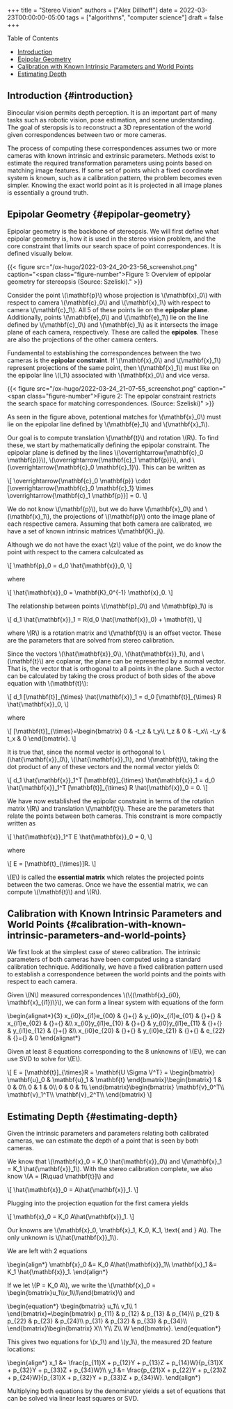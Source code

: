 +++
title = "Stereo Vision"
authors = ["Alex Dillhoff"]
date = 2022-03-23T00:00:00-05:00
tags = ["algorithms", "computer science"]
draft = false
+++

<div class="ox-hugo-toc toc">

<div class="heading">Table of Contents</div>

- [Introduction](#introduction)
- [Epipolar Geometry](#epipolar-geometry)
- [Calibration with Known Intrinsic Parameters and World Points](#calibration-with-known-intrinsic-parameters-and-world-points)
- [Estimating Depth](#estimating-depth)

</div>
<!--endtoc-->



## Introduction {#introduction}

Binocular vision permits depth perception.
It is an important part of many tasks such as robotic vision, pose estimation, and scene understanding.
The goal of steropsis is to reconstruct a 3D representation of the world given correspondences between two or more cameras.

The process of computing these correspondences assumes two or more cameras with known intrinsic and extrinsic parameters.
Methods exist to estimate the required transformation parameters using points based on matching image features.
If some set of points which a fixed coordinate system is known, such as a calibration pattern, the problem becomes even simpler.
Knowing the exact world point as it is projected in all image planes is essentially a ground truth.


## Epipolar Geometry {#epipolar-geometry}

Epipolar geometry is the backbone of stereopsis.
We will first define what epipolar geometry is, how it is used in the stereo vision problem, and the core constraint that limits our search space of point correspondences.
It is defined visually below.

{{< figure src="/ox-hugo/2022-03-24_20-23-56_screenshot.png" caption="<span class=\"figure-number\">Figure 1: </span>Overview of epipolar geometry for stereopsis (Source: Szeliski)." >}}

Consider the point \\(\mathbf{p}\\) whose projection is \\(\mathbf{x}\_0\\) with respect to camera \\(\mathbf{c}\_0\\) and \\(\mathbf{x}\_1\\) with respect to camera \\(\mathbf{c}\_1\\).
All 5 of these points lie on the **epipolar plane**.
Additionally, points \\(\mathbf{e}\_0\\) and \\(\mathbf{e}\_1\\) lie on the line defined by \\(\mathbf{c}\_0\\) and \\(\mathbf{c}\_1\\) as it intersects the image plane of each camera, respectively.
These are called the **epipoles**.
These are also the projections of the other camera centers.

Fundamental to establishing the correspondences between the two cameras is the **epipolar constraint**.
If \\(\mathbf{x}\_0\\) and \\(\mathbf{x}\_1\\) represent projections of the same point, then \\(\mathbf{x}\_1\\) must like on the epipolar line \\(l\_1\\) associated with \\(\mathbf{x}\_0\\) and vice versa.

{{< figure src="/ox-hugo/2022-03-24_21-07-55_screenshot.png" caption="<span class=\"figure-number\">Figure 2: </span>The epipolar constraint restricts the search space for matching correspondences. (Source: Szeliski)" >}}

As seen in the figure above, potentional matches for \\(\mathbf{x}\_0\\) must lie on the epipolar line defined by \\(\mathbf{e}\_1\\) and \\(\mathbf{x}\_1\\).

Our goal is to compute translation \\(\mathbf{t}\\) and rotation \\(R\\).
To find these, we start by mathematically defining the epipolar constraint.
The epipolar plane is defined by the lines \\(\overrightarrow{\mathbf{c}\_0 \mathbf{p}}\\), \\(\overrightarrow{\mathbf{c}\_1 \mathbf{p}}\\), and \\(\overrightarrow{\mathbf{c}\_0 \mathbf{c}\_1}\\).
This can be written as

\\[
\overrightarrow{\mathbf{c}\_0 \mathbf{p}} \cdot [\overrightarrow{\mathbf{c}\_0 \mathbf{c}\_1} \times \overrightarrow{\mathbf{c}\_1 \mathbf{p}}] = 0.
\\]

We do not know \\(\mathbf{p}\\), but we do have \\(\mathbf{x}\_0\\) and \\(\mathbf{x}\_1\\), the projections of \\(\mathbf{p}\\) onto the image plane of each respective camera.
Assuming that both camera are calibrated, we have a set of known intrinsic matrices \\(\mathbf{K}\_j\\).

Although we do not have the exact \\(z\\) value of the point, we do know the point with respect to the camera calculcated as

\\[
\mathbf{p}\_0 = d\_0 \hat{\mathbf{x}}\_0,
\\]

where

\\[
\hat{\mathbf{x}}\_0 = \mathbf{K}\_0^{-1} \mathbf{x}\_0.
\\]

The relationship between points \\(\mathbf{p}\_0\\) and \\(\mathbf{p}\_1\\) is

\\[
d\_1 \hat{\mathbf{x}}\_1 = R(d\_0 \hat{\mathbf{x}}\_0) + \mathbf{t},
\\]

where \\(R\\) is a rotation matrix and \\(\mathbf{t}\\) is an offset vector.
These are the parameters that are solved from stereo calibration.

Since the vectors \\(\hat{\mathbf{x}}\_0\\), \\(\hat{\mathbf{x}}\_1\\), and \\(\mathbf{t}\\) are coplanar, the plane can be represented by a normal vector.
That is, the vector that is orthogonal to all points in the plane.
Such a vector can be calculated by taking the cross product of both sides of the above equation with \\(\mathbf{t}\\):

\\[
d\_1 [\mathbf{t}]\_{\times} \hat{\mathbf{x}}\_1 = d\_0 [\mathbf{t}]\_{\times} R \hat{\mathbf{x}}\_0,
\\]

where

\\[
[\mathbf{t}]\_{\times}=\begin{bmatrix}
0 & -t\_z & t\_y\\\\
t\_z & 0 & -t\_x\\\\
-t\_y & t\_x & 0
\end{bmatrix}.
\\]

It is true that, since the normal vector is orthogonal to \\(\hat{\mathbf{x}}\_0\\), \\(\hat{\mathbf{x}}\_1\\), and \\(\mathbf{t}\\), taking the dot product of any of these vectors and the normal vector yields 0:

\\[
d\_1 \hat{\mathbf{x}}\_1^T [\mathbf{t}]\_{\times} \hat{\mathbf{x}}\_1 = d\_0 \hat{\mathbf{x}}\_1^T [\mathbf{t}]\_{\times} R \hat{\mathbf{x}}\_0 = 0.
\\]

We have now established the epipolar constraint in terms of the rotation matrix \\(R\\) and translation \\(\mathbf{t}\\).
These are the parameters that relate the points between both cameras.
This constraint is more compactly written as

\\[
\hat{\mathbf{x}}\_1^T E \hat{\mathbf{x}}\_0 = 0,
\\]

where

\\[
E = [\mathbf{t}\_{\times}]R.
\\]

\\(E\\) is called the **essential matrix** which relates the projected points between the two cameras.
Once we have the essential matrix, we can compute \\(\mathbf{t}\\) and \\(R\\).


## Calibration with Known Intrinsic Parameters and World Points {#calibration-with-known-intrinsic-parameters-and-world-points}

We first look at the simplest case of stereo calibration.
The intrinsic parameters of both cameras have been computed using a standard calibration technique.
Additionally, we have a fixed calibration pattern used to establish a correspondence between
the world points and the points with respect to each camera.

Given \\(N\\) measured correspondences \\(\\{(\mathbf{x}\_{i0}, \mathbf{x}\_{i1})\\}\\), we can form a linear system with equations of the form

\begin{alignat\*}{3}
x\_{i0}x\_{i1}e\_{00} & {}+{} & y\_{i0}x\_{i1}e\_{01} & {}+{} & x\_{i1}e\_{02} & {}+{} &\\\\
x\_{i0}y\_{i1}e\_{10} & {}+{} & y\_{i0}y\_{i1}e\_{11} & {}+{} & y\_{i1}e\_{12} & {}+{} &\\\\
x\_{i0}e\_{20} & {}+{} & y\_{i0}e\_{21} & {}+{} & e\_{22} & {}={} & 0
\end{alignat\*}

Given at least 8 equations corresponding to the 8 unknowns of \\(E\\), we can use SVD to solve for \\(E\\).

\\[
E = [\mathbf{t}]\_{\times}R = \mathbf{U \Sigma V^T} = \begin{bmatrix}
\mathbf{u}\_0 & \mathbf{u}\_1 & \mathbf{t}
\end{bmatrix}\begin{bmatrix}
1 & 0 & 0\\\\
0 & 1 & 0\\\\
0 & 0 & 1\\\\
\end{bmatrix}\begin{bmatrix}
\mathbf{v}\_0^T\\\\
\mathbf{v}\_1^T\\\\
\mathbf{v}\_2^T\\\\
\end{bmatrix}
\\]


## Estimating Depth {#estimating-depth}

Given the intrinsic parameters and parameters relating both calibrated cameras, we can estimate the depth of a point that is seen by both cameras.

We know that \\(\mathbf{x}\_0 = K\_0 \hat{\mathbf{x}}\_0\\) and \\(\mathbf{x}\_1 = K\_1 \hat{\mathbf{x}}\_1\\).
With the stereo calibration complete, we also know \\(A = [R\quad \mathbf{t}]\\) and

\\[
\hat{\mathbf{x}}\_0 = A\hat{\mathbf{x}}\_1.
\\]

Plugging into the projection equation for the first camera yields

\\[
\mathbf{x}\_0 = K\_0 A\hat{\mathbf{x}}\_1.
\\]

Our knowns are \\(\mathbf{x}\_0, \mathbf{x}\_1, K\_0, K\_1, \text{ and } A\\).
The only unknown is \\(\hat{\mathbf{x}}\_1\\).

We are left with 2 equations

\begin{align\*}
\mathbf{x}\_0 &= K\_0 A\hat{\mathbf{x}}\_1\\\\
\mathbf{x}\_1 &= K\_1 \hat{\mathbf{x}}\_1.
\end{align\*}

If we let \\(P = K\_0 A\\), we write the \\(\mathbf{x}\_0 = \begin{bmatrix}u\_1\\\v\_1\\\1\end{bmatrix}\\) and

\begin{equation\*}
\begin{bmatrix}
u\_1\\\\
v\_1\\\\
1
\end{bmatrix}=\begin{bmatrix}
p\_{11} & p\_{12} & p\_{13} & p\_{14}\\\\
p\_{21} & p\_{22} & p\_{23} & p\_{24}\\\\
p\_{31} & p\_{32} & p\_{33} & p\_{34}\\\\
\end{bmatrix}\begin{bmatrix}
X\\\\
Y\\\\
Z\\\\
W
\end{bmatrix}.
\end{equation\*}

This gives two equations for \\(x\_1\\) and \\(y\_1\\), the measured 2D feature locations:

\begin{align\*}
x\_1 &= \frac{p\_{11}X + p\_{12}Y + p\_{13}Z + p\_{14}W}{p\_{31}X + p\_{32}Y + p\_{33}Z + p\_{34}W}\\\\
y\_1 &= \frac{p\_{21}X + p\_{22}Y + p\_{23}Z + p\_{24}W}{p\_{31}X + p\_{32}Y + p\_{33}Z + p\_{34}W}.
\end{align\*}

Multiplying both equations by the denominator yields a set of equations that can be solved via linear least squares or SVD.
